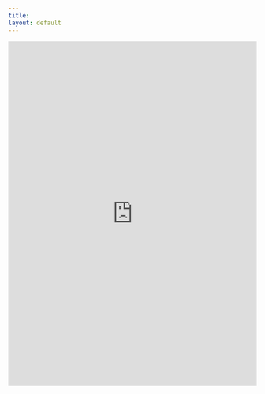 ```yaml
---
title: 
layout: default
---
```


<iframe src="https://cs231n.github.io/assets/conv-demo/index.html" width="100%" height="700px;" style="border:none;"></iframe>
